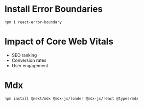 # Install Error Boundaries

```
npm i react-error-boundary
```

# Impact of Core Web Vitals

- SEO ranking
- Conversion rates
- User engagement

# Mdx

```
npm install @next/mdx @mdx-js/loader @mdx-js/react @types/mdx
```
